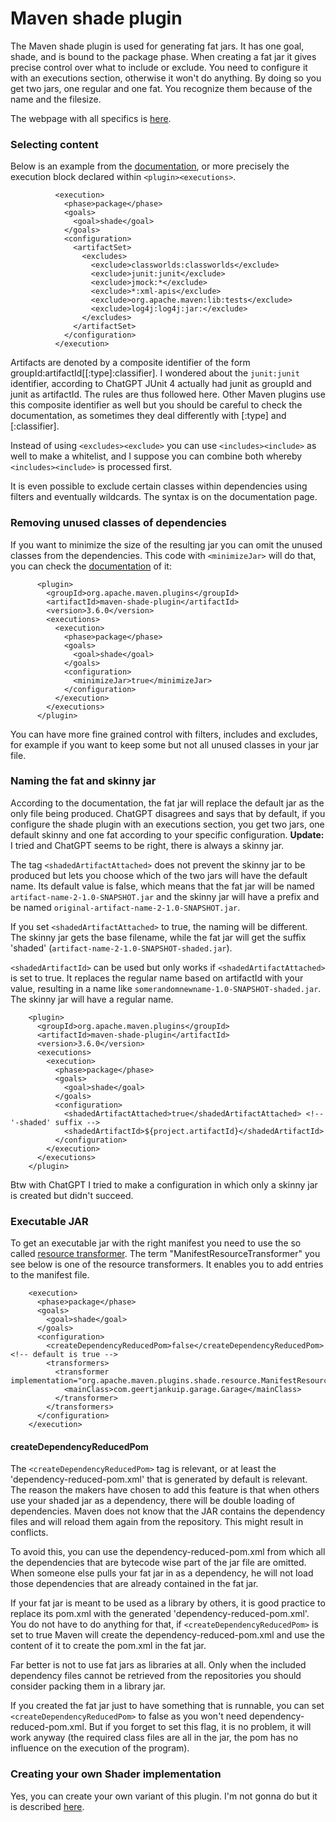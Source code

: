 # Maven shade plugin

The Maven shade plugin is used for generating fat jars. It has one goal, shade, and is bound to the package phase. When creating a fat jar it gives precise control over what to include or exclude. You need to configure it with an executions section, otherwise it won't do anything. By doing so you get two jars, one regular and one fat. You recognize them because of the name and the filesize. 

The webpage with all specifics is [here](https://maven.apache.org/plugins-archives/maven-shade-plugin-3.6.0/shade-mojo.html).

### Selecting content

Below is an example from the [documentation](https://maven.apache.org/plugins/maven-shade-plugin/examples/includes-excludes.html), or more precisely the execution block declared within ```<plugin><executions>```.

```
          <execution>
            <phase>package</phase>
            <goals>
              <goal>shade</goal>
            </goals>
            <configuration>
              <artifactSet>
                <excludes>
                  <exclude>classworlds:classworlds</exclude>
                  <exclude>junit:junit</exclude>
                  <exclude>jmock:*</exclude>
                  <exclude>*:xml-apis</exclude>
                  <exclude>org.apache.maven:lib:tests</exclude>
                  <exclude>log4j:log4j:jar:</exclude>
                </excludes>
              </artifactSet>
            </configuration>
          </execution>
```

Artifacts are denoted by a composite identifier of the form groupId:artifactId[[:type]:classifier]. I wondered about the ```junit:junit``` identifier, according to ChatGPT JUnit 4 actually had junit as groupId and junit as artifactId. The rules are thus followed here. Other Maven plugins use this composite identifier as well but you should be careful to check the documentation, as sometimes they deal differently with [:type] and [:classifier].

Instead of using ```<excludes><exclude>``` you can use ```<includes><include>``` as well to make a whitelist, and I suppose you can combine both whereby ```<includes><include>``` is processed first.

It is even possible to exclude certain classes within dependencies using filters and eventually wildcards. The syntax is on the documentation page.

### Removing unused classes of dependencies

If you want to minimize the size of the resulting jar you can omit the unused classes from the dependencies. This code with ```<minimizeJar>``` will do that, you can check the [documentation](https://maven.apache.org/plugins-archives/maven-shade-plugin-3.6.0/shade-mojo.html#minimizeJar) of it:

```
      <plugin>
        <groupId>org.apache.maven.plugins</groupId>
        <artifactId>maven-shade-plugin</artifactId>
        <version>3.6.0</version>
        <executions>
          <execution>
            <phase>package</phase>
            <goals>
              <goal>shade</goal>
            </goals>
            <configuration>
              <minimizeJar>true</minimizeJar>
            </configuration>
          </execution>
        </executions>
      </plugin>
```

You can have more fine grained control with filters, includes and excludes, for example if you want to keep some but not all unused classes in your jar file.

### Naming the fat and skinny jar

According to the documentation, the fat jar will replace the default jar as the only file being produced. ChatGPT disagrees and says that by default, if you configure the shade plugin with an executions section, you get two jars, one default skinny and one fat according to your specific configuration. **Update:** I tried and ChatGPT seems to be right, there is always a skinny jar.

The tag ```<shadedArtifactAttached>``` does not prevent the skinny jar to be produced but lets you choose which of the two jars will have the default name. Its default value is false, which means that the fat jar will be named ```artifact-name-2-1.0-SNAPSHOT.jar``` and the skinny jar will have a prefix and be named ```original-artifact-name-2-1.0-SNAPSHOT.jar```. 

If you set ```<shadedArtifactAttached>``` to true, the naming will be different. The skinny jar gets the base filename, while the fat jar will get the suffix 'shaded' (```artifact-name-2-1.0-SNAPSHOT-shaded.jar```). 


```<shadedArtifactId>``` can be used but only works if ```<shadedArtifactAttached>``` is set to true. It replaces the regular name based on artifactId with your value, resulting in a name like ```somerandomnewname-1.0-SNAPSHOT-shaded.jar```. The skinny jar will have a regular name.

```
    <plugin>
      <groupId>org.apache.maven.plugins</groupId>
      <artifactId>maven-shade-plugin</artifactId>
      <version>3.6.0</version>
      <executions>
        <execution>
          <phase>package</phase>
          <goals>
            <goal>shade</goal>
          </goals>
          <configuration>
            <shadedArtifactAttached>true</shadedArtifactAttached> <!-- '-shaded' suffix -->
            <shadedArtifactId>${project.artifactId}</shadedArtifactId>
          </configuration>
        </execution>
      </executions>
    </plugin>
```

Btw with ChatGPT I tried to make a configuration in which only a skinny jar is created but didn't succeed.

### Executable JAR

To get an executable jar with the right manifest you need to use the so called [resource transformer](https://maven.apache.org/plugins/maven-shade-plugin/examples/resource-transformers.html). The term "ManifestResourceTransformer" you see below is one of the resource transformers. It enables you to add entries to the manifest file. 

```
    <execution>
      <phase>package</phase>
      <goals>
        <goal>shade</goal>
      </goals>
      <configuration>
        <createDependencyReducedPom>false</createDependencyReducedPom> <!-- default is true -->
        <transformers>
          <transformer implementation="org.apache.maven.plugins.shade.resource.ManifestResourceTransformer">
            <mainClass>com.geertjankuip.garage.Garage</mainClass> 
          </transformer>
        </transformers>
      </configuration>
    </execution>
```

#### createDependencyReducedPom

The ```<createDependencyReducedPom>``` tag is relevant, or at least the 'dependency-reduced-pom.xml' that is generated by default is relevant. The reason the makers have chosen to add this feature is that when others use your shaded jar as a dependency, there will be double loading of dependencies. Maven does not know that the JAR contains the dependency files and will reload them again from the repository. This might result in conflicts. 

To avoid this, you can use the dependency-reduced-pom.xml from which all the dependencies that are bytecode wise part of the jar file are omitted. When someone else pulls your fat jar in as a dependency, he will not load those dependencies that are already contained in the fat jar.

If your fat jar is meant to be used as a library by others, it is good practice to replace its pom.xml with the generated 'dependency-reduced-pom.xml'. You do not have to do anything for that, if ```<createDependencyReducedPom>``` is set to true Maven will create the dependency-reduced-pom.xml and use the content of it to create the pom.xml in the fat jar.

Far better is not to use fat jars as libraries at all. Only when the included dependency files cannot be retrieved from the repositories you should consider packing them in a library jar.

If you created the fat jar just to have something that is runnable, you can set ```<createDependencyReducedPom>``` to false as you won't need dependency-reduced-pom.xml. But if you forget to set this flag, it is no problem, it will work anyway (the required class files are all in the jar, the pom has no influence on the execution of the program).

### Creating your own Shader implementation

Yes, you can create your own variant of this plugin. I'm not gonna do but it is described [here](https://maven.apache.org/plugins/maven-shade-plugin/examples/use-shader-other-impl.html).


